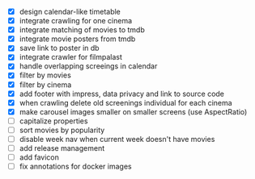 - [x] design calendar-like timetable
- [x] integrate crawling for one cinema
- [x] integrate matching of movies to tmdb
- [x] integrate movie posters from tmdb
- [x] save link to poster in db
- [x] integrate crawler for filmpalast
- [x] handle overlapping screeings in calendar
- [x] filter by movies
- [x] filter by cinema
- [x] add footer with impress, data privacy and link to source code
- [x] when crawling delete old screenings individual for each cinema
- [x] make carousel images smaller on smaller screens (use AspectRatio)
- [ ] capitalize properties
- [ ] sort movies by popularity
- [ ] disable week nav when current week doesn't have movies
- [ ] add release management
- [ ] add favicon
- [ ] fix annotations for docker images
